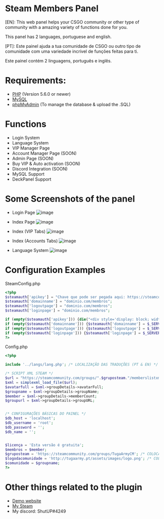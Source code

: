 # Steam Members Panel

[EN]:
This web panel helps your CSGO community or other type of community with a amazing variety of functions done for you.

This panel has 2 languages, portuguese and english.

[PT]:
Este painel ajuda a tua comunidade de CSGO ou outro tipo de comunidade com uma variedade incrível de funções feitas para ti.

Este painel contém 2 linguagens, português e inglês.

# Requirements:
- [PHP](https://php.net/) (Version 5.6.0 or newer)
- [MySQL](https://www.mysql.com/)
- [phpMyAdmin](https://www.phpmyadmin.net/) (To manage the database & upload the .SQL)

# Functions
- Login System 
- Language System
- VIP Manager Page
- Account Manager Page (SOON)
- Admin Page (SOON)
- Buy VIP & Auto activation (SOON)
- Discord Integration (SOON)
- MySQL Support
- DeckPanel Support

# Some Screenshots of the panel
- Login Page
![image](https://user-images.githubusercontent.com/41197101/59125477-610fd400-895a-11e9-92ea-490b2511ad28.png)

- Index Page 
![image](https://user-images.githubusercontent.com/41197101/59125513-75ec6780-895a-11e9-8810-da396d4d16eb.png)

- Index (VIP Tabs)
![image](https://user-images.githubusercontent.com/41197101/59125548-8dc3eb80-895a-11e9-8def-083d10237908.png)

- Index (Accounts Tabs)
![image](https://user-images.githubusercontent.com/41197101/59125579-a7653300-895a-11e9-9733-0ce4b50c40c5.png)

- Language System
![image](https://user-images.githubusercontent.com/41197101/59125603-b6e47c00-895a-11e9-9c1e-f67847fd1a0e.png)

# Configuration Examples
SteamConfig.php
```php
<?php
$steamauth['apikey'] = "Chave que pode ser pegada aqui: https://steamcommunity.com/dev/apikey"; 
$steamauth['domainname'] = "dominio.com/membros"; 
$steamauth['logoutpage'] = "dominio.com/membros"; 
$steamauth['loginpage'] = "dominio.com/membros"; 

if (empty($steamauth['apikey'])) {die("<div style='display: block; width: 100%; background-color: red; text-align: center;'>SteamAuth:<br>Please supply an API-Key!<br>Find this in steamauth/SteamConfig.php, Find the '<b>\$steamauth['apikey']</b>' Array. </div>");}
if (empty($steamauth['domainname'])) {$steamauth['domainname'] = $_SERVER['SERVER_NAME'];}
if (empty($steamauth['logoutpage'])) {$steamauth['logoutpage'] = $_SERVER['PHP_SELF'];}
if (empty($steamauth['loginpage'])) {$steamauth['loginpage'] = $_SERVER['PHP_SELF'];}
?>
```

Config.php
```php
<?php

include '../langs/lang.php'; /* LOCALIZAÇÃO DAS TRADUÇÕES (PT & EN) */

/* SCRIPT XML STEAM */
$url = "https://steamcommunity.com/groups/".$gruposteam."/memberslistxml/?xml=1";
$xml = simplexml_load_file($url);
$avatarfull = $xml->groupDetails->avatarFull;
$groupname = $xml->groupDetails->groupName;
$member = $xml->groupDetails->memberCount;
$groupurl = $xml->groupDetails->groupURL;


/* CONFIGURAÇÕES BÁSICAS DO PAINEL */
$db_host = 'localhost';
$db_username = 'root';
$db_password = '';
$db_name = '';


$licença = 'Esta versão é gratuita';
$membros = $member;
$gruposteam = 'https://steamcommunity.com/groups/TugaArmyCM'; /* COLOCA AQUI O LINK DO GRUPO DA STEAM */
$logodacomunidade = 'http://tugaarmy.pt/assets/images/logo.png'; /* COLOCA AQUI O LINK DO LOGÓTIPO DA TUA COMUNIDADE (PNG) */
$comunidade = $groupname;
?>
```

# Other things related to the plugin
- [Demo website](https://tugaarmy.pt/membros/)
- [My Steam](https://steamcommunity.com/id/ShutAP1337)
- My discord: ShutUP#4249
